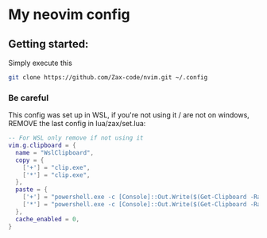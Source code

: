 # My neovim config
## Getting started:
Simply execute this
```bash
git clone https://github.com/Zax-code/nvim.git ~/.config
```

### Be careful
This config was set up in WSL, if you're not using it / are not on windows, REMOVE the last config in lua/zax/set.lua:
```lua
-- For WSL only remove if not using it
vim.g.clipboard = {
  name = "WslClipboard",
  copy = {
    ['+'] = "clip.exe",
    ['*'] = "clip.exe",
  },
  paste = {
    ['+'] = "powershell.exe -c [Console]::Out.Write($(Get-Clipboard -Raw).tostring().replace('`r', ''))",
    ['*'] = "powershell.exe -c [Console]::Out.Write($(Get-Clipboard -Raw).tostring().replace('`r', ''))",
  },
  cache_enabled = 0,
}
```
